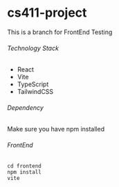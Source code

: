 # cs411-project

This is a branch for FrontEnd Testing 

###### Technology Stack

- React 
- Vite
- TypeScript 
- TailwindCSS

###### Dependency

Make sure you have npm installed 

###### FrontEnd

```
cd frontend
npm install
vite
```

